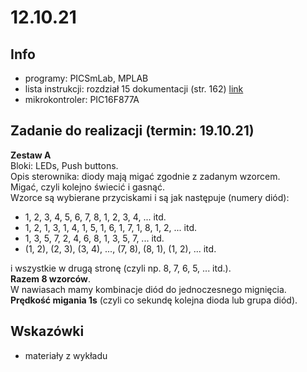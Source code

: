 # 12.10.21
## Info
- programy: PICSmLab, MPLAB
- lista instrukcji: rozdział 15 dokumentacji (str. 162) [link](#)
- mikrokontroler: PIC16F877A  
## Zadanie do realizacji (termin: 19.10.21)
**Zestaw A**  
Bloki: LEDs, Push buttons.  
Opis sterownika: diody mają migać zgodnie z zadanym wzorcem.  
Migać, czyli kolejno świecić i gasnąć.  
Wzorce są wybierane przyciskami i są jak następuje (numery diód):  
- 1, 2, 3, 4, 5, 6, 7, 8, 1, 2, 3, 4, ... itd.  
- 1, 2, 1, 3, 1, 4, 1, 5, 1, 6, 1, 7, 1, 8, 1, 2, ... itd.  
- 1, 3, 5, 7, 2, 4, 6, 8, 1, 3, 5, 7, ... itd.  
- (1, 2), (2, 3), (3, 4), ..., (7, 8), (8, 1), (1, 2), ... itd.
  
i wszystkie w drugą stronę (czyli np. 8, 7, 6, 5, ... itd.).  
**Razem 8 wzorców**.  
W nawiasach mamy kombinacje diód do jednoczesnego mignięcia.  
**Prędkość migania 1s** (czyli co sekundę kolejna dioda lub grupa diód).

## Wskazówki
-  materiały z wykładu
